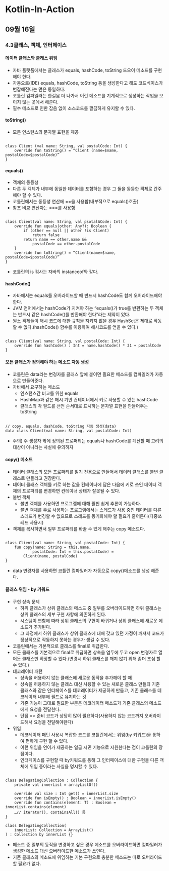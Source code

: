 # Kotlin-In-Action

## 09월 16일

### 4.3클래스, 객체, 인터페이스

#### 데이터 클래스와 클래스 위임
- 자바 플랫폼에서는 클래스가 equals, hashCode, toString 드으이 메소드를 구현해야 한다.
- 자동으로(IDE) equals, hashCode, toString 등을 생성한다고 해도 코드베이스가 번잡해진다는 면은 동일하다.
- 코틀린 컴파일러는 한걸음 더 나가서 이런 메소드를 기계적으로 생성하는 작업을  보이지 않는 곳에서 해준다.
- 필수 메소드로 인한 잡음 없이 소스코드를 깔끔하게 유지할 수 있다.

#### toString()
- 모든 인스턴스의 문자열 표현을 제공
<pre><code>
class Client (val name: String, val postalCode: Int) {
	override fun toString() = “Client (name=$name, postalCode=$postalCode)”
}
</code></pre>

#### equals()
- 객체의 동등성
- 다른 두 객체가 내부에 동일한 데이터를 포함하는 경우 그 둘을 동등한 객체로 간주 해야 할 수 있다.
- 코틀린에서는 동등성 연산에 ==을 사용함(내부적으로 equals()호출)
- 참조 비교 연산자는 ===를 사용함
<pre><code>
class Client(val name: String, val psotalACode: Int) {
	override fun equals(other: Any?): Boolean {
		if (other == null || other !is Client)
			return false
		return name == other.name &&
			postalCode == other.postalCode
	}
	override fun toString() = “Client(name=$name, postalCode=$postalCode)”
}
</code></pre>
- 코틀린의 is 검사는 자바의 instanceof와 같다.

#### hashCode()
- 자바에서는 equals를 오버라이드할 때 반드시 hashCode도 함께 오버라이드해야 한다.
- JVM 언어에서는 hashCode가 지켜야 하는 “equals()가 true를 반환하는 두 객체는 반드시 같은 hashCode()를 반환해야 한다”라는 제약이 있다.
- 원소 객체들이 해시 코드에 대한 규칙을 지키지 않을 경우 HashSet은 제대로 작동 할 수 없다.(hashCode() 함수를 이용하여 해시코드를 얻을 수 있다.)
<pre><code>
class Client(val name: String, val postalCode: Int) {
	override fun hashCode() : Int = name.hashCode() * 31 + postalCode
}
</code></pre>

#### 모든 클래스가 정의해야 하는 메소드 자동 생성
- 코틀린은 data라는 변경자를 클래스 앞에 붙이면 필요한 메소드를 컴파일러가 자동으로 만들어준다.
- 자바에서 요구하는 메소드
  - 인스턴스간 비교를 위한 equals
  - HashMap과 같은 해시 기반 컨테이너에서 키로 사용할 수 있는 hashCode
  - 클래스의 각 필드를 선언 순서대로 표시하는 문자열 표현을 만들어주는 toString
<pre><code>
// copy, equals, dashCode, toString 자동 생성(data)
data class Client(val name: String, val postalCode: Int)
</code></pre>
- 주의) 주 생성자 밖에 정의된 프로퍼티는 equals나 hashCode를 계산할 때 고려의 대상이 아니라는 사실에 유의하자

#### copy() 메소드
- 데이터 클래스의 모든 프로퍼티를 읽기 전용으로 만들어서 데이터 클래스를 불변 클래스로 만들라고 권장한다.
- 데이터 클래스 객체를 키로 하는 값을 컨테이너에 담은 다음에 키로 쓰인 데이터 객체의 프로퍼티를 변경하면 컨테이너 상태가 잘못될 수 있다.
- 불변 객체
    - 불변 객체를 사용하면 프로그램에 대해 훨씬 쉽게 추론이 가능하다.
    - 불변 객체를 주로 사용하는 프로그램에서는 스레드가 사용 중인 데이터를 다른 스레드가 변경할 수 없으므로 스레드를 동기화해야 할 필요가 줄어든다(다중쓰레드 사용시)
- 객체를 복사하면서 일부 프로퍼티를 바꿀 수 있게 해주는 copy 메소드다.
<pre><code>
class Client(val name: String, val postalCode: Int) {
	fun copy(name: String = this.name,
			postalCode: Int = this.postalCode) =
		Client(name, postalCode)
}
</code></pre>
- data 변경자를 사용하면 코틀린 컴파일러가 자동으로 copy()메소드를 생성 해준다.

#### 클래스 위임 - by 키워드
- 구현 상속 문제
    - 하위 클래스가 상위 클래스의 메소드 중 일부를 오버라이드하면 하위 클래스는 상위 클래스의 세부 구현 사항에 의존하게 된다.
    - 시스템이 변함에 따라 상위 클래스의 구현이 바뀌거나 상위 클래스에 새로운 메소드가 추가된다.
    - 그 과정에서 하위 클래스가 상위 클래스에 대해 갖고 있던 가정이 깨져서 코드가 정상적으로 작동하지 못하는 경우가 생길 수 있다.
- 코틀린에서는 기본적으로 클래스를 final로 취급한다.
- 모든 클래스를 기본적으로 final로 취급하면 상속을 염두에 두고 open 변경자로 열어둔 클래스만 확장할 수 있다.(변경시 하위 클래스를 깨지 않기 위해 좀더 조심 할 수 있다.)
- 데코레이터 패턴
    - 상속을 허용하지 않는 클래스에 새로운 동작을 추가해야 할 때
    - 상속을 허용하지 않는 클래스 대신 사용할 수 있는 새로운 클래스 만들되 기존 클래스와 같은 인터페이스를 데코레이터가 제공하게 만들고, 기존 클래스를 데코레이터 내부에 필드로 유지하는 것
    - 기존 기능이 그대로 필요한 부분은 데코레이터 메소드가 기존 클래스의 메소드에게 요청을 전달한다.
    - 단점 => 준비 코드가 상당히 많이 필요하다(사용하지 않는 코드까지 오버라이드해서 요청을 전달해야한다)
- 위임
    - 데코레이터 패턴 사용시 복잡한 코드를 코틀린에서는 위임(by 키워드)을 통하여 편하게 구현 할 수 있다.
    - 이런 위임을 언어가 제공하는 일급 시민 기능으로 지원한다는 점이 코틀린의 장점이다.
    - 인터페이스를 구현할 때 by키워드를 통해 그 인터페이스에 대한 구현을 다른 객체에 위임 중이라는 사실을 명시할 수 있다.
 <pre><code>
class DelegatingCollection<T> : Collection<T> {
	private val innerList = arrayListOf<T>() 
	
	override val size : Int get() = innerList.size
	override fun isEmpty() : Boolean = innerList.isEmpty()
	override fun contains(element: T) : Boolean = innerList.contains(element)
	…// iterator(), containsAll() 등 
}

class DelegatingCollection<T>(
	innerList: Collection<T> = ArrayList<T>()
) : Collection<T> by innerList {}
</code></pre>
- 메소드 중 일부의 동작을  변경하고 싶은 경우 메소드를 오버라이드하면 컴파일러가 생성한 메소드 대신 오버라이드한 메소드가 쓰인다.
- 기존 클래스의 메소드에 위임하는 기본 구현으로 충분한 메소드는 따로 오버라이드할 필요가 없다.

